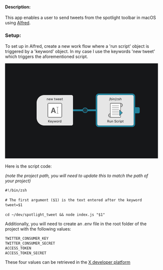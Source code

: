 
#### Description:

This app enables a user to send tweets from the spotlight toolbar in macOS using [Alfred](https://www.alfredapp.com).

### Setup:

To set up in Alfred, create a new work flow where a 'run script' object is triggered by a 'keyword' object.
In my case I use the keywords 'new tweet' which triggers the aforementioned script. 

![alt text](<CleanShot 2024-02-28 at 20.27.59.png>)

Here is the script code:

*(note the project path, you will need to update this to match the path of your project)*

```
#!/bin/zsh

# The first argument ($1) is the text entered after the keyword
tweet=$1

cd ~/dev/spotlight_tweet && node index.js "$1"
```

Additionally, you will need to create an .env file in the root folder of the project with the following values:


```
TWITTER_CONSUMER_KEY
TWITTER_CONSUMER_SECRET
ACCESS_TOKEN
ACCESS_TOKEN_SECRET
```

These four values can be retrieved in the [X developer platform](https://developer.twitter.com)
